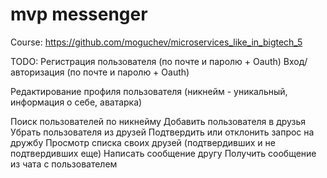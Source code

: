 # mvp messenger
Course:
https://github.com/moguchev/microservices_like_in_bigtech_5





TODO:
Регистрация пользователя (по почте и паролю + Oauth)
Вход/авторизация (по почте и паролю + Oauth)

Редактирование профиля пользователя (никнейм - уникальный, информация о себе, аватарка)

Поиск пользователей по никнейму
Добавить пользователя в друзья
Убрать пользователя из друзей
Подтвердить или отклонить запрос на дружбу
Просмотр списка своих друзей (подтвердивших и не подтвердивших еще)
Написать сообщение другу
Получить сообщение из чата с пользователем